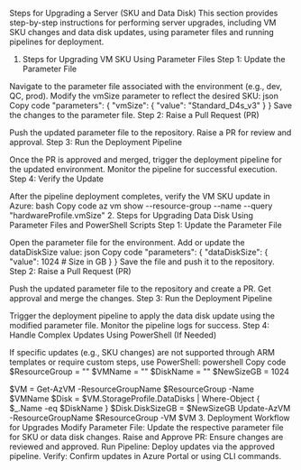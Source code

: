 Steps for Upgrading a Server (SKU and Data Disk)
This section provides step-by-step instructions for performing server upgrades, including VM SKU changes and data disk updates, using parameter files and running pipelines for deployment.

1. Steps for Upgrading VM SKU Using Parameter Files
Step 1: Update the Parameter File

Navigate to the parameter file associated with the environment (e.g., dev, QC, prod).
Modify the vmSize parameter to reflect the desired SKU:
json
Copy code
"parameters": {
    "vmSize": {
        "value": "Standard_D4s_v3"
    }
}
Save the changes to the parameter file.
Step 2: Raise a Pull Request (PR)

Push the updated parameter file to the repository.
Raise a PR for review and approval.
Step 3: Run the Deployment Pipeline

Once the PR is approved and merged, trigger the deployment pipeline for the updated environment.
Monitor the pipeline for successful execution.
Step 4: Verify the Update

After the pipeline deployment completes, verify the VM SKU update in Azure:
bash
Copy code
az vm show --resource-group <resource-group-name> --name <vm-name> --query "hardwareProfile.vmSize"
2. Steps for Upgrading Data Disk Using Parameter Files and PowerShell Scripts
Step 1: Update the Parameter File

Open the parameter file for the environment.
Add or update the dataDiskSize value:
json
Copy code
"parameters": {
    "dataDiskSize": {
        "value": 1024  # Size in GB
    }
}
Save the file and push it to the repository.
Step 2: Raise a Pull Request (PR)

Push the updated parameter file to the repository and create a PR.
Get approval and merge the changes.
Step 3: Run the Deployment Pipeline

Trigger the deployment pipeline to apply the data disk update using the modified parameter file.
Monitor the pipeline logs for success.
Step 4: Handle Complex Updates Using PowerShell (If Needed)

If specific updates (e.g., SKU changes) are not supported through ARM templates or require custom steps, use PowerShell:
powershell
Copy code
$ResourceGroup = "<resource-group-name>"
$VMName = "<vm-name>"
$DiskName = "<disk-name>"
$NewSizeGB = 1024

$VM = Get-AzVM -ResourceGroupName $ResourceGroup -Name $VMName
$Disk = $VM.StorageProfile.DataDisks | Where-Object { $_.Name -eq $DiskName }
$Disk.DiskSizeGB = $NewSizeGB
Update-AzVM -ResourceGroupName $ResourceGroup -VM $VM
3. Deployment Workflow for Upgrades
Modify Parameter File: Update the respective parameter file for SKU or data disk changes.
Raise and Approve PR: Ensure changes are reviewed and approved.
Run Pipeline: Deploy updates via the approved pipeline.
Verify: Confirm updates in Azure Portal or using CLI commands.
